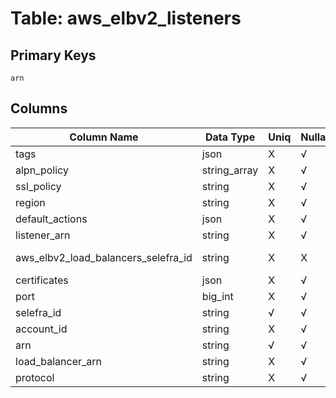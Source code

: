 # Table: aws_elbv2_listeners

## Primary Keys 

```
arn
```


## Columns 

|  Column Name   |  Data Type  | Uniq | Nullable | Description | 
|  ----  | ----  | ----  | ----  | ---- | 
| tags | json | X | √ |  | 
| alpn_policy | string_array | X | √ |  | 
| ssl_policy | string | X | √ |  | 
| region | string | X | √ |  | 
| default_actions | json | X | √ |  | 
| listener_arn | string | X | √ |  | 
| aws_elbv2_load_balancers_selefra_id | string | X | X | fk to aws_elbv2_load_balancers.selefra_id | 
| certificates | json | X | √ |  | 
| port | big_int | X | √ |  | 
| selefra_id | string | √ | √ | primary keys value md5 | 
| account_id | string | X | √ |  | 
| arn | string | √ | √ |  | 
| load_balancer_arn | string | X | √ |  | 
| protocol | string | X | √ |  | 


